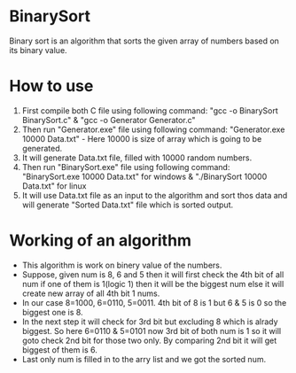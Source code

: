 # BinarySort
Binary sort is an algorithm that sorts the given array of numbers based on its binary value.

# How to use
1. First compile both C file using following command: "gcc -o BinarySort BinarySort.c" & "gcc -o Generator Generator.c"
2. Then run "Generator.exe" file using following command: "Generator.exe 10000 Data.txt" - Here 10000 is size of array which is going to be generated.
3. It will generate Data.txt file, filled with 10000 random numbers.
4. Then run "BinarySort.exe" file using following command: "BinarySort.exe 10000 Data.txt" for windows & "./BinarySort 10000 Data.txt" for linux
5. It will use Data.txt file as an input to the algorithm and sort thos data and will generate "Sorted Data.txt" file which is sorted output.

# Working of an algorithm
* This algorithm is work on binery value of the numbers.
* Suppose, given num is 8, 6 and 5 then it will first check the 4th bit of all num if one of them is 1(logic 1) then it will be the biggest num else it will create new array of all 4th bit 1 nums.
* In our case 8=1000, 6=0110, 5=0011. 4th bit of 8 is 1 but 6 & 5 is 0 so the biggest one is 8.
* In the next step it will check for 3rd bit but excluding 8 which is alrady biggest. So here 6=0110 & 5=0101 now 3rd bit of both num is 1 so it will goto check 2nd bit for those two only. By comparing 2nd bit it will get biggest of them is 6.
* Last only num is filled in to the arry list and we got the sorted num.
